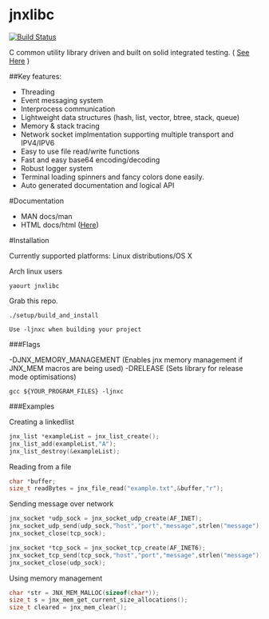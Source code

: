 jnxlibc
=======
[![Build Status](https://travis-ci.org/AlexsJones/jnxlibc.png)](https://travis-ci.org/AlexsJones/jnxlibc)

C common utility library driven and built on solid integrated testing. ( [See Here](http://showterm.io/3dd2883f32e0e385be055#fast) )


##Key features:
- Threading
- Event messaging system
- Interprocess communication
- Lightweight data structures (hash, list, vector, btree, stack, queue)
- Memory & stack tracing
- Network socket implmentation supporting multiple transport and IPV4/IPV6
- Easy to use file read/write functions
- Fast and easy base64 encoding/decoding
- Robust logger system
- Terminal loading spinners and fancy colors done easily.
- Auto generated documentation and logical API

#Documentation

- MAN  docs/man
- HTML docs/html ([Here](http://htmlpreview.github.io/?https://raw.github.com/AlexsJones/jnxlibc/master/docs/html/files.html))


#Installation

Currently supported platforms:
Linux distributions/OS X

Arch linux users
````
yaourt jnxlibc 
````

Grab this repo.
````
./setup/build_and_install

Use -ljnxc when building your project

````
###Flags

-DJNX_MEMORY_MANAGEMENT (Enables jnx memory management if JNX_MEM macros are being used)
-DRELEASE (Sets library for release mode optimisations) 
```
gcc ${YOUR_PROGRAM_FILES} -ljnxc 
````

###Examples

Creating a linkedlist
```C
jnx_list *exampleList = jnx_list_create(); 
jnx_list_add(exampleList,"A");
jnx_list_destroy(&exampleList);
```
Reading from a file
```C
char *buffer;
size_t readBytes = jnx_file_read("example.txt",&buffer,"r");
```
Sending message over network
```C
jnx_socket *udp_sock = jnx_socket_udp_create(AF_INET);
jnx_socket_udp_send(udp_sock,"host","port","message",strlen("message"));
jnx_socket_close(tcp_sock);

jnx_socket *tcp_sock = jnx_socket_tcp_create(AF_INET6);
jnx_socket_tcp_send(tcp_sock,"host","port","message",strlen("message"));
jnx_socket_close(udp_sock);

```
Using memory management
```C
char *str = JNX_MEM_MALLOC(sizeof(char*));
size_t s = jnx_mem_get_current_size_allocations();
size_t cleared = jnx_mem_clear();
```

